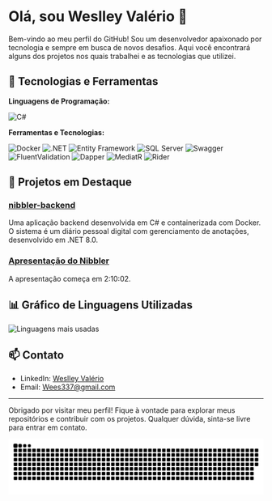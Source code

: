 # Olá, sou Weslley Valério 👋

Bem-vindo ao meu perfil do GitHub! Sou um desenvolvedor apaixonado por tecnologia e sempre em busca de novos desafios. Aqui você encontrará alguns dos projetos nos quais trabalhei e as tecnologias que utilizei.

## 🚀 Tecnologias e Ferramentas

**Linguagens de Programação:**

![C#](https://img.shields.io/badge/C%23-239120?style=for-the-badge&logo=csharp&logoColor=white)

**Ferramentas e Tecnologias:**

![Docker](https://img.shields.io/badge/Docker-2496ED?style=for-the-badge&logo=docker&logoColor=white)
![.NET](https://img.shields.io/badge/.NET-512BD4?style=for-the-badge&logo=dotnet&logoColor=white)
![Entity Framework](https://img.shields.io/badge/Entity%20Framework-512BD4?style=for-the-badge&logo=dotnet&logoColor=white)
![SQL Server](https://img.shields.io/badge/SQL%20Server-CC2927?style=for-the-badge&logo=microsoftsqlserver&logoColor=white)
![Swagger](https://img.shields.io/badge/Swagger-85EA2D?style=for-the-badge&logo=swagger&logoColor=white)
![FluentValidation](https://img.shields.io/badge/FluentValidation-512BD4?style=for-the-badge&logo=dotnet&logoColor=white)
![Dapper](https://img.shields.io/badge/Dapper-512BD4?style=for-the-badge&logo=dotnet&logoColor=white)
![MediatR](https://img.shields.io/badge/MediatR-512BD4?style=for-the-badge&logo=dotnet&logoColor=white)
![Rider](https://img.shields.io/badge/Rider-000000?style=for-the-badge&logo=Rider&logoColor=white)

## 💼 Projetos em Destaque

### [nibbler-backend](https://github.com/estartandodevs-course/nibbler-backend)
Uma aplicação backend desenvolvida em C# e containerizada com Docker. O sistema é um diário pessoal digital com gerenciamento de anotações, desenvolvido em .NET 8.0.
### [Apresentação do Nibbler](https://www.youtube.com/watch?v=6zsWww1SQeQ&t=7802s) 
 A apresentação começa em 2:10:02.

## 📊 Gráfico de Linguagens Utilizadas

![Linguagens mais usadas](https://github-readme-stats.vercel.app/api/top-langs/?username=wes65656&layout=compact)

## 📫 Contato

- LinkedIn: [Weslley Valério](https://www.linkedin.com/in/weslley-valerio-backend/)
- Email: [Wees337@gmail.com](mailto:Wees337@gmail.com)

---

Obrigado por visitar meu perfil! Fique à vontade para explorar meus repositórios e contribuir com os projetos. Qualquer dúvida, sinta-se livre para entrar em contato.


<picture align="center">
  <source media="(prefers-color-scheme: dark)" srcset="https://raw.githubusercontent.com/wes65656/wes65656/output/github-contribution-grid-snake-dark.svg">
  <source media="(prefers-color-scheme: light)" srcset="https://raw.githubusercontent.com/wes65656/wes65656/output/github-contribution-grid-snake-dark.svg">
  <img align="center" alt="github contribution grid snake animation" src="https://raw.githubusercontent.com/wes65656/wes65656/output/github-contribution-grid-snake.svg">
</picture>
